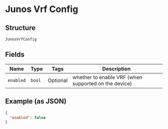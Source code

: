 
# Junos Vrf Config

## Structure

`JunosVrfConfig`

## Fields

| Name | Type | Tags | Description |
|  --- | --- | --- | --- |
| `enabled` | `bool` | Optional | whether to enable VRF (when supported on the device) |

## Example (as JSON)

```json
{
  "enabled": false
}
```

